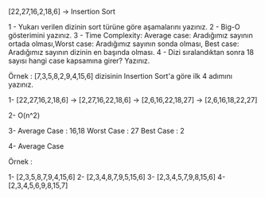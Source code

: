 [22,27,16,2,18,6] -> Insertion Sort

1 - Yukarı verilen dizinin sort türüne göre aşamalarını yazınız.
2 - Big-O gösterimini yazınız.
3 - Time Complexity: Average case: Aradığımız sayının ortada olması,Worst case: Aradığımız sayının sonda olması, Best case: Aradığımız sayının dizinin en başında olması.
4 - Dizi sıralandıktan sonra 18 sayısı hangi case kapsamına girer? Yazınız.

Örnek :
[7,3,5,8,2,9,4,15,6] dizisinin Insertion Sort'a göre ilk 4 adımını yazınız.


1- [22,27,16,2,18,6] -> [2,27,16,22,18,6] -> [2,6,16,22,18,27] -> [2,6,16,18,22,27] 

2- O(n^2)

3- Average Case : 16,18 Worst Case : 27  Best Case : 2

4- Average Case 

Örnek :

1- [2,3,5,8,7,9,4,15,6]
2- [2,3,4,8,7,9,5,15,6]
3- [2,3,4,5,7,9,8,15,6]
4- [2,3,4,5,6,9,8,15,7]
